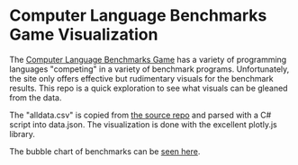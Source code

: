 # Computer Language Benchmarks Game Visualization

The [Computer Language Benchmarks Game](https://benchmarksgame-team.pages.debian.net/benchmarksgame/) has a variety of programming languages "competing" in a variety of benchmark programs. Unfortunately, the site only offers effective but rudimentary visuals for the benchmark results. This repo is a quick exploration to see what visuals can be gleaned from the data.

The "alldata.csv" is copied from [the source repo](https://salsa.debian.org/benchmarksgame-team/benchmarksgame/-/tree/master/public/data) and parsed with a C# script into data.json. The visualization is done with the excellent plotly.js library.

The bubble chart of benchmarks can be [seen here](https://ajdust.github.io/benchmarksgamevis).